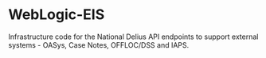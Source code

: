 # WebLogic-EIS

Infrastructure code for the National Delius API endpoints to support external systems - OASys, Case Notes, OFFLOC/DSS and IAPS.
